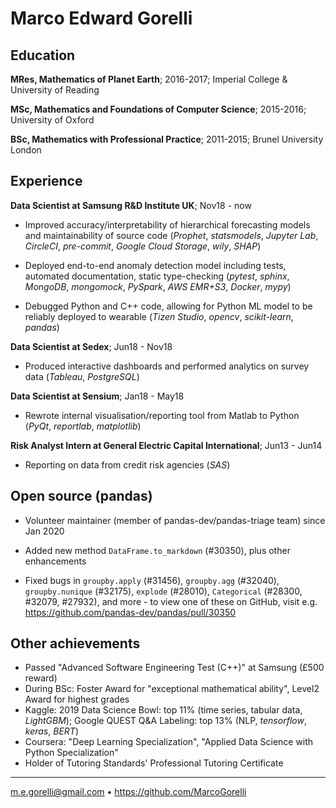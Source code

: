 Marco Edward Gorelli
============

Education
---------

**MRes, Mathematics of Planet Earth**; 2016-2017; Imperial College & University of Reading

**MSc, Mathematics and Foundations of Computer Science**; 2015-2016; University of Oxford

**BSc, Mathematics with Professional Practice**; 2011-2015; Brunel University London

Experience
----------

**Data Scientist at Samsung R&D Institute UK**; Nov18 - now

* Improved accuracy/interpretability of hierarchical forecasting models and maintainability of source code (_Prophet_, _statsmodels_, _Jupyter Lab_, _CircleCI_, _pre-commit_, _Google Cloud Storage_, _wily_, _SHAP_)

* Deployed end-to-end anomaly detection model including tests, automated documentation, static type-checking (_pytest_, _sphinx_, _MongoDB_, _mongomock_, _PySpark_, _AWS EMR+S3_, _Docker_, _mypy_)

* Debugged Python and C++ code, allowing for Python ML model to be reliably deployed to wearable (_Tizen Studio_, _opencv_, _scikit-learn_, _pandas_)

**Data Scientist at Sedex**; Jun18 - Nov18

* Produced interactive dashboards and performed analytics on survey data (_Tableau_, _PostgreSQL_)

**Data Scientist at Sensium**; Jan18 - May18

* Rewrote internal visualisation/reporting tool from Matlab to Python (_PyQt_, _reportlab_, _matplotlib_)

**Risk Analyst Intern at General Electric Capital International**; Jun13 - Jun14

* Reporting on data from credit risk agencies (_SAS_)

Open source (pandas)
--------------------

* Volunteer maintainer (member of pandas-dev/pandas-triage team) since Jan 2020

* Added new method `DataFrame.to_markdown` (#30350), plus other enhancements

* Fixed bugs in `groupby.apply` (#31456), `groupby.agg` (#32040), `groupby.nunique` (#32175), `explode` (#28010), `Categorical` (#28300, #32079, #27932), and more - to view one of these on GitHub, visit e.g. <https://github.com/pandas-dev/pandas/pull/30350>

Other achievements
------------------
* Passed "Advanced Software Engineering Test (C++)" at Samsung (£500 reward)
* During BSc: Foster Award for "exceptional mathematical ability", Level2 Award for highest grades
* Kaggle: 2019 Data Science Bowl: top 11% (time series, tabular data, _LightGBM_); Google QUEST Q&A Labeling: top 13% (NLP, _tensorflow_, _keras_, _BERT_)
* Coursera: "Deep Learning Specialization", "Applied Data Science with Python Specialization"
* Holder of Tutoring Standards' Professional Tutoring Certificate

----------------------------------------------
<m.e.gorelli@gmail.com> • <https://github.com/MarcoGorelli>
